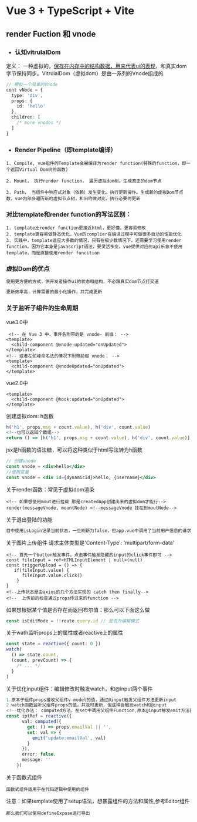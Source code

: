 # Vue 3 + TypeScript + Vite

## render Fuction 和 vnode

- ### 认知vitrulalDom

定义： 一种虚拟的，<u>保存在内存中的结构数据，用来代表ui的表现</u>，和真实dom字节保持同步。VitrulalDom（虚拟dom）是由一系列的Vnode组成的

```typescript
// 模拟一个简单的Vnode
cont vNode = {
  type: 'div',
  props: {
    id: 'hello'
  },
  children: [
    /* more vnodes */
  ]
}
```

- ### Render Pipeline（即template编译）

```vue
1. Compile, vue组件的Template会被编译为render function(特殊的function，即一个返回Virtual Dom树的函数)

2. Mount， 执行render function， 遍历虚拟dom树。生成真正的dom节点

3. Path， 当组件中响应式对象（依赖）发生变化。执行更新操作。生成新的虚拟Dom节点数，vue内部会遍历新的虚拟节点树，和旧的做对比，执行必要的更新
```



### 对比template和render function的写法区别：

```vue
1. template比render function更接近html，更好懂，更容易修改
2. template更容易做静态优化，Vue的complier在编译过程中可做很多自动的性能优化
3. 实践中，template适应大多数的情况，只有在极少数情况下，还需要学习使用render function。因为它本身是javascript语法，要灵活多变。vue提供对应的api乐意不使用template，而是直接使用render funcition
```



### 虚拟Dom的优点

```html
使用更方便的方式，供开发者操作ui的状态和结构，不必跟真实dom节点打交道

更新效率高，计算需要的最小化操作，并完成更新
```



### 关于监听子组件的生命周期

vue3.0中

```vue
 <!-- 在 Vue 3 中，事件名附带的是 vnode- 前缀： -->
<template>
  <child-component @vnode-updated="onUpdated">
</template>
<!-- 或者在驼峰命名法的情况下附带前缀 vnode： -->
<template>
  <child-component @vnodeUpdated="onUpdated">
</template>
```

vue2.0中

```vue
<template>
  <child-component @hook:updated="onUpdated">
</template>
```

创建虚拟dom: h函数

```typescript
h('h1', props.msg + count.value), h('div', count.value)
<!--也可以返回个数组-->
return () => [h('h1', props.msg + count.value), h('div', count.value)]
```

jsx是h函数的语法糖，可以将这种类似于html写法转为h函数

```jsx
// 创建vnode
const vnode = <div>hello</div>
//使用变量
const vnode = <div id={dynamicId}>hello, {username}</div>
```

关于render函数：常见于虚拟dom渲染

```tsx
<!-- 如果想使用mout进行挂载 那是createdApp创建出来的虚拟dom才能行-->
render(messageVnode, mountNode) <!--messageVnode 挂在到moutNode-->
```

关于退出登陆的功能

```html
目中使用isLogin记录当前状态，一旦刷新为false，但app.vue中调用了当前用户信息的请求 处理请求时重新设为了true， 退出登陆应该是清本地存储,提交mutations手动改isLogin状态和token
```

关于图片上传组件 请求主体类型是'Content-Type': 'multipart/form-data'

```vue
<!-- 首先一个button触发事件，点击事件触发隐藏的input的click事件即可 -->
const fileInput = ref<HTMLInputElement | null>(null)
const triggerUpload = () => {
   if(fileInput.value) {
      fileInput.value.click()
    }
}
<!--上传状态是由axios的几个方法实现的 catch then finally-->
<!--  上传前的检查通过props传过来的function -->
```

如果想根据某个值是否存在而返回布尔值：那么可以下面这么做

```typescript
const isEditMode = !!route.query.id // 是否为编辑模式
```

关于wath监听props上的属性或者reactive上的属性

```typescript
const state = reactive({ count: 0 })
watch(
  () => state.count,
  (count, prevCount) => {
    /* ... */
  }
)
```

关于优化input组件：编辑修改时触发watch，和@input两个事件

```typescript
1.原本子组件props接收父组件v-model的值，通过@input触发父组件方法更新input
2.watch函数监听父组件props的值，并及时更新，但这样会触发watch和@input
<!--优化办法： computed方法，在set中调用父组件Function,原本@input触发emit方法就可以删除，但是还是需要展示value以及@input时候做绑定，那么刚好v-model等同于他们
const iptRef = reactive({
      val: computed({
        get: () => props.emailVal || '',
        set: val => {
          emit('update:emailVal', val)
        }
      }),
      error: false,
      message: ''
    })
```

关于函数式组件

```vue
函数式组件适用于在代码逻辑中使用的组件
```

注意：如果template使用了setup语法，想暴露组件的方法和属性,参考Editor组件

```vue
那么我们可以使用defineExpose进行导出
```

